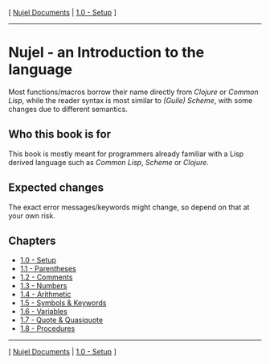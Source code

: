 [
[Nujel Documents](./../README.md)
|
[1.0 - Setup](./1.0-setup.md)
]

--------

# Nujel - an Introduction to the language
Most functions/macros borrow their name directly from *Clojure* or *Common Lisp*, while the reader syntax is most similar to *(Guile) Scheme*, with some changes due to different semantics.

## Who this book is for
This book is mostly meant for programmers already familiar with a Lisp derived language such as *Common Lisp*, *Scheme* or *Clojure*.

## Expected changes
The exact error messages/keywords might change, so depend on that at your own risk.

## Chapters
- [1.0 - Setup](./1.0-setup.md)
- [1.1 - Parentheses](./1.1-parentheses.md)
- [1.2 - Comments](./1.2-comments.md)
- [1.3 - Numbers](./1.3-numbers.md)
- [1.4 - Arithmetic](./1.4-arithmetic.md)
- [1.5 - Symbols & Keywords](./1.5-symbols-keywords.md)
- [1.6 - Variables](./1.6-variables.md)
- [1.7 - Quote & Quasiquote](./1.7-quote-quasiquote.md)
- [1.8 - Procedures](./1.8-functions.md)

--------

[
[Nujel Documents](./../README.md)
|
[1.0 - Setup](./1.0-setup.md)
]